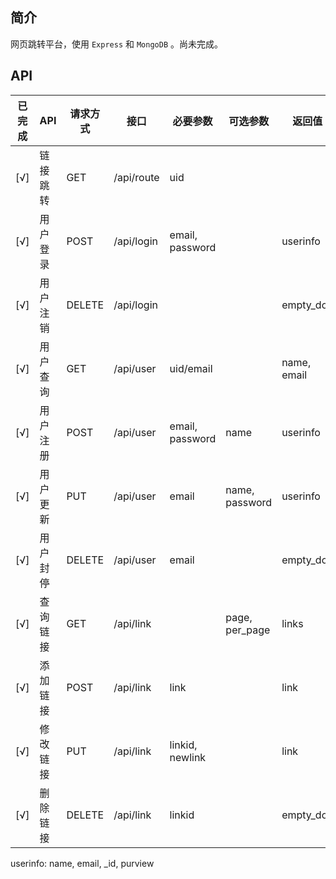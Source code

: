 
## 简介
网页跳转平台，使用 `Express` 和 `MongoDB` 。尚未完成。

## API
|已完成|API|请求方式|接口|必要参数|可选参数|返回值|所需权限|
|------|---|-------|----|-------|-------|------|------|
|[√]|链接跳转|GET|/api/route|uid| | |guest+|
|[√]|用户登录|POST|/api/login|email, password| |userinfo|guest|
|[√]|用户注销|DELETE|/api/login| | |empty_doc|owner|
|[√]|用户查询|GET|/api/user|uid/email| |name, email|guest+|
|[√]|用户注册|POST|/api/user|email, password|name|userinfo|guest|
|[√]|用户更新|PUT|/api/user|email|name, password|userinfo|owner+|
|[√]|用户封停|DELETE|/api/user|email| |empty_doc|admin|
|[√]|查询链接|GET|/api/link| |page, per_page|links|owner+|
|[√]|添加链接|POST|/api/link|link| |link|user+|
|[√]|修改链接|PUT|/api/link|linkid, newlink| |link|owner+|
|[√]|删除链接|DELETE|/api/link|linkid| |empty_doc|owner+|

userinfo: name, email, _id, purview

